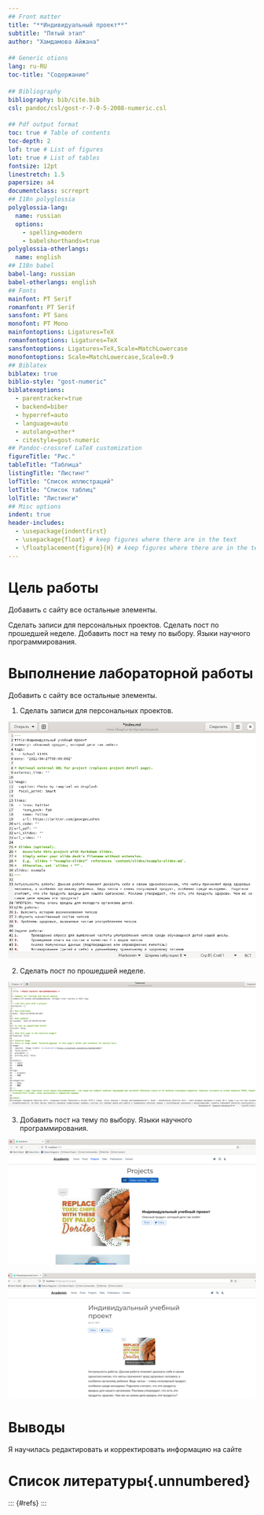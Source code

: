 ```yaml
---
## Front matter
title: "**Индивидуальный проект**"
subtitle: "Пятый этап"
author: "Хамдамова Айжана"

## Generic otions
lang: ru-RU
toc-title: "Содержание"

## Bibliography
bibliography: bib/cite.bib
csl: pandoc/csl/gost-r-7-0-5-2008-numeric.csl

## Pdf output format
toc: true # Table of contents
toc-depth: 2
lof: true # List of figures
lot: true # List of tables
fontsize: 12pt
linestretch: 1.5
papersize: a4
documentclass: scrreprt
## I18n polyglossia
polyglossia-lang:
  name: russian
  options:
	- spelling=modern
	- babelshorthands=true
polyglossia-otherlangs:
  name: english
## I18n babel
babel-lang: russian
babel-otherlangs: english
## Fonts
mainfont: PT Serif
romanfont: PT Serif
sansfont: PT Sans
monofont: PT Mono
mainfontoptions: Ligatures=TeX
romanfontoptions: Ligatures=TeX
sansfontoptions: Ligatures=TeX,Scale=MatchLowercase
monofontoptions: Scale=MatchLowercase,Scale=0.9
## Biblatex
biblatex: true
biblio-style: "gost-numeric"
biblatexoptions:
  - parentracker=true
  - backend=biber
  - hyperref=auto
  - language=auto
  - autolang=other*
  - citestyle=gost-numeric
## Pandoc-crossref LaTeX customization
figureTitle: "Рис."
tableTitle: "Таблица"
listingTitle: "Листинг"
lofTitle: "Список иллюстраций"
lotTitle: "Список таблиц"
lolTitle: "Листинги"
## Misc options
indent: true
header-includes:
  - \usepackage{indentfirst}
  - \usepackage{float} # keep figures where there are in the text
  - \floatplacement{figure}{H} # keep figures where there are in the text
---
```


# Цель работы
Добавить с сайту все остальные элементы.

Сделать записи для персональных проектов.
Сделать пост по прошедшей неделе.
Добавить пост на тему по выбору.
Языки научного программирования.



# Выполнение лабораторной работы

Добавить с сайту все остальные элементы.

1. Сделать записи для персональных проектов.

![](image/1.png)

2. Сделать пост по прошедшей неделе.

![](image/2.png)

3. Добавить пост на тему по выбору.
Языки научного программирования.

![](image/3.png)

![Результат](image/4.png)

# Выводы

Я научилась редактировать и корректировать информацию на сайте 


# Список литературы{.unnumbered}

::: {#refs}
:::

